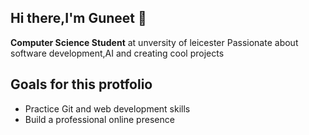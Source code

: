 ## Hi there,I'm Guneet 👋

**Computer Science Student** at unversity of leicester 
Passionate about software development,AI and creating cool projects

## Goals for this protfolio
- Practice Git and web development skills  
- Build a professional online presence  


<!--
**guneetm/guneetm** is a ✨ _special_ ✨ repository because its `README.md` (this file) appears on your GitHub profile.

